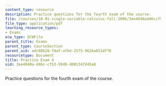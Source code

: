 ```yaml
---
content_type: resource
description: Practice questions for the fourth exam of the course.
file: /courses/18-01-single-variable-calculus-fall-2006/3ee4048ad46ccf5359d8d001347d45a0_prexam4b.pdf
file_type: application/pdf
learning_resource_types:
- Exams
ocw_type: OCWFile
parent_title: Exams
parent_type: CourseSection
parent_uid: adc88628-f4af-afbd-2575-962ba651df76
resourcetype: Document
title: Practice Exam 4
uid: 3ee4048a-d46c-cf53-59d8-d001347d45a0
---
```

Practice questions for the fourth exam of the course.

